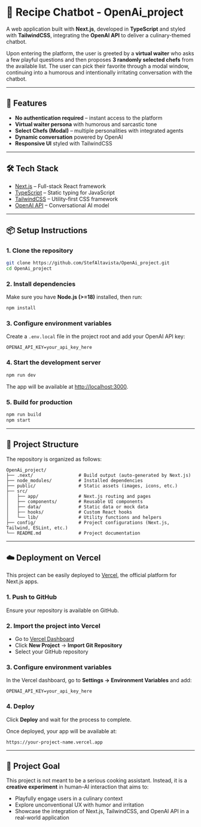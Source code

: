 # 🍝 Recipe Chatbot - OpenAi_project

A web application built with **Next.js**, developed in **TypeScript** and styled with **TailwindCSS**, integrating the **OpenAI API** to deliver a culinary-themed chatbot.

Upon entering the platform, the user is greeted by a **virtual waiter** who asks a few playful questions and then proposes **3 randomly selected chefs** from the available list. The user can pick their favorite through a modal window, continuing into a humorous and intentionally irritating conversation with the chatbot.

---

## 🚀 Features

- **No authentication required** – instant access to the platform
- **Virtual waiter persona** with humorous and sarcastic tone
- **Select Chefs (Modal)** – multiple personalities with integrated agents
- **Dynamic conversation** powered by OpenAI
- **Responsive UI** styled with TailwindCSS

---

## 🛠️ Tech Stack

- [Next.js](https://nextjs.org/) – Full-stack React framework
- [TypeScript](https://www.typescriptlang.org/) – Static typing for JavaScript
- [TailwindCSS](https://tailwindcss.com/) – Utility-first CSS framework
- [OpenAI API](https://platform.openai.com/) – Conversational AI model

---

## 📦 Setup Instructions

### 1. Clone the repository

```bash
git clone https://github.com/StefAltavista/OpenAi_project.git
cd OpenAi_project
```

### 2. Install dependencies

Make sure you have **Node.js (>=18)** installed, then run:

```bash
npm install
```

### 3. Configure environment variables

Create a `.env.local` file in the project root and add your OpenAI API key:

```
OPENAI_API_KEY=your_api_key_here
```

### 4. Start the development server

```bash
npm run dev
```

The app will be available at [http://localhost:3000](http://localhost:3000).

### 5. Build for production

```bash
npm run build
npm start
```

---

## 📂 Project Structure

The repository is organized as follows:

```
OpenAi_project/
├── .next/                 # Build output (auto-generated by Next.js)
├── node_modules/          # Installed dependencies
├── public/                # Static assets (images, icons, etc.)
├── src/
│   ├── app/               # Next.js routing and pages
│   ├── components/        # Reusable UI components
│   ├── data/              # Static data or mock data
│   ├── hooks/             # Custom React hooks
│   └── lib/               # Utility functions and helpers
├── config/                # Project configurations (Next.js, Tailwind, ESLint, etc.)
└── README.md              # Project documentation
```

---

## ☁️ Deployment on Vercel

This project can be easily deployed to [Vercel](https://vercel.com/), the official platform for Next.js apps.

### 1. Push to GitHub

Ensure your repository is available on GitHub.

### 2. Import the project into Vercel

- Go to [Vercel Dashboard](https://vercel.com/dashboard)
- Click **New Project** → **Import Git Repository**
- Select your GitHub repository

### 3. Configure environment variables

In the Vercel dashboard, go to **Settings → Environment Variables** and add:

```
OPENAI_API_KEY=your_api_key_here
```

### 4. Deploy

Click **Deploy** and wait for the process to complete.

Once deployed, your app will be available at:

```
https://your-project-name.vercel.app
```

---

## 🎯 Project Goal

This project is not meant to be a serious cooking assistant. Instead, it is a **creative experiment** in human–AI interaction that aims to:

- Playfully engage users in a culinary context
- Explore unconventional UX with humor and irritation
- Showcase the integration of Next.js, TailwindCSS, and OpenAI API in a real-world application
